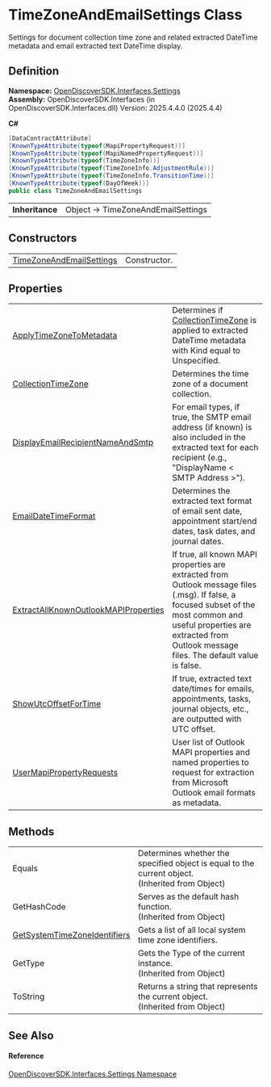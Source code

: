 # TimeZoneAndEmailSettings Class


Settings for document collection time zone and related extracted DateTime metadata and email extracted text DateTime display.



## Definition
**Namespace:** <a href="a1516a26-c3bc-5b32-80d1-92d32506d831">OpenDiscoverSDK.Interfaces.Settings</a>  
**Assembly:** OpenDiscoverSDK.Interfaces (in OpenDiscoverSDK.Interfaces.dll) Version: 2025.4.4.0 (2025.4.4)

**C#**
``` C#
[DataContractAttribute]
[KnownTypeAttribute(typeof(MapiPropertyRequest))]
[KnownTypeAttribute(typeof(MapiNamedPropertyRequest))]
[KnownTypeAttribute(typeof(TimeZoneInfo))]
[KnownTypeAttribute(typeof(TimeZoneInfo.AdjustmentRule))]
[KnownTypeAttribute(typeof(TimeZoneInfo.TransitionTime))]
[KnownTypeAttribute(typeof(DayOfWeek))]
public class TimeZoneAndEmailSettings
```

<table><tr><td><strong>Inheritance</strong></td><td>Object  →  TimeZoneAndEmailSettings</td></tr>
</table>



## Constructors
<table>
<tr>
<td><a href="21f53966-ab3c-7e9a-ddee-1b8f16097b74">TimeZoneAndEmailSettings</a></td>
<td>Constructor.</td></tr>
</table>

## Properties
<table>
<tr>
<td><a href="cbca5da0-c370-7b30-f908-925116c3c7a5">ApplyTimeZoneToMetadata</a></td>
<td>Determines if <a href="8f7e66ca-b956-64c6-5813-3cc7dbc5671e">CollectionTimeZone</a> is applied to extracted DateTime metadata with Kind equal to Unspecified.</td></tr>
<tr>
<td><a href="8f7e66ca-b956-64c6-5813-3cc7dbc5671e">CollectionTimeZone</a></td>
<td>Determines the time zone of a document collection.</td></tr>
<tr>
<td><a href="b1639c84-0f87-9b26-6cc4-7f9e40abc615">DisplayEmailRecipientNameAndSmtp</a></td>
<td>For email types, if true, the SMTP email address (if known) is also included in the extracted text for each recipient (e.g., "DisplayName &lt; SMTP Address &gt;").</td></tr>
<tr>
<td><a href="0dbf1b8d-221f-78db-1936-4df983e47691">EmailDateTimeFormat</a></td>
<td>Determines the extracted text format of email sent date, appointment start/end dates, task dates, and journal dates.</td></tr>
<tr>
<td><a href="aee60e9c-7174-402d-9c4a-4e13f0531a78">ExtractAllKnownOutlookMAPIProperties</a></td>
<td>If true, all known MAPI properties are extracted from Outlook message files (.msg). If false, a focused subset of the most common and useful properties are extracted from Outlook message files. The default value is false.</td></tr>
<tr>
<td><a href="fa8e5b9e-4555-8c14-93b4-cf556e2dcdb3">ShowUtcOffsetForTime</a></td>
<td>If true, extracted text date/times for emails, appointments, tasks, journal objects, etc., are outputted with UTC offset.</td></tr>
<tr>
<td><a href="fd533644-3ade-cf4e-62ff-55486b7465fa">UserMapiPropertyRequests</a></td>
<td>User list of Outlook MAPI properties and named properties to request for extraction from Microsoft Outlook email formats as metadata.</td></tr>
</table>

## Methods
<table>
<tr>
<td>Equals</td>
<td>Determines whether the specified object is equal to the current object.<br />(Inherited from Object)</td></tr>
<tr>
<td>GetHashCode</td>
<td>Serves as the default hash function.<br />(Inherited from Object)</td></tr>
<tr>
<td><a href="826b9b17-6293-037f-4edb-5eaef58de187">GetSystemTimeZoneIdentifiers</a></td>
<td>Gets a list of all local system time zone identifiers.</td></tr>
<tr>
<td>GetType</td>
<td>Gets the Type of the current instance.<br />(Inherited from Object)</td></tr>
<tr>
<td>ToString</td>
<td>Returns a string that represents the current object.<br />(Inherited from Object)</td></tr>
</table>

## See Also


#### Reference
<a href="a1516a26-c3bc-5b32-80d1-92d32506d831">OpenDiscoverSDK.Interfaces.Settings Namespace</a>  

